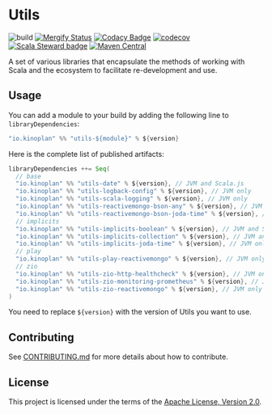 # Utils

![build](https://github.com/kinoplan/utils/workflows/build/badge.svg)
[![Mergify Status](https://img.shields.io/endpoint.svg?url=https://api.mergify.com/v1/badges/kinoplan/utils?style=flat)](https://mergify.com)
[![Codacy Badge](https://app.codacy.com/project/badge/Grade/f9bc01e85f7045e886bb3ad92ebaf081)](https://www.codacy.com/gh/kinoplan/utils/dashboard?utm_source=github.com\&utm_medium=referral\&utm_content=kinoplan/utils\&utm_campaign=Badge_Grade)
[![codecov](https://codecov.io/gh/kinoplan/utils/branch/main/graph/badge.svg?token=O6X248F7TZ)](https://codecov.io/gh/kinoplan/utils)
[![Scala Steward badge](https://img.shields.io/badge/Scala_Steward-helping-blue.svg?style=flat\&logo=data:image/png;base64,iVBORw0KGgoAAAANSUhEUgAAAA4AAAAQCAMAAAARSr4IAAAAVFBMVEUAAACHjojlOy5NWlrKzcYRKjGFjIbp293YycuLa3pYY2LSqql4f3pCUFTgSjNodYRmcXUsPD/NTTbjRS+2jomhgnzNc223cGvZS0HaSD0XLjbaSjElhIr+AAAAAXRSTlMAQObYZgAAAHlJREFUCNdNyosOwyAIhWHAQS1Vt7a77/3fcxxdmv0xwmckutAR1nkm4ggbyEcg/wWmlGLDAA3oL50xi6fk5ffZ3E2E3QfZDCcCN2YtbEWZt+Drc6u6rlqv7Uk0LdKqqr5rk2UCRXOk0vmQKGfc94nOJyQjouF9H/wCc9gECEYfONoAAAAASUVORK5CYII=)](https://scala-steward.org)
[![Maven Central](https://img.shields.io/maven-central/v/io.kinoplan/utils-implicits-collection_2.13.svg?label=Maven%20Central)](https://search.maven.org/search?q=g:%22io.kinoplan%22%20AND%20a:%22utils-implicits-collection_2.13%22)

A set of various libraries that encapsulate the methods of working with Scala and the ecosystem
to facilitate re-development and use.

## Usage

You can add a module to your build by adding the following line to `libraryDependencies`:

```scala
"io.kinoplan" %% "utils-${module}" % ${version}
```

Here is the complete list of published artifacts:

```scala
libraryDependencies ++= Seq(
  // base
  "io.kinoplan" %% "utils-date" % ${version}, // JVM and Scala.js
  "io.kinoplan" %% "utils-logback-config" % ${version}, // JVM only
  "io.kinoplan" %% "utils-scala-logging" % ${version}, // JVM only
  "io.kinoplan" %% "utils-reactivemongo-bson-any" % ${version}, // JVM only
  "io.kinoplan" %% "utils-reactivemongo-bson-joda-time" % ${version}, // JVM only
  // implicits
  "io.kinoplan" %% "utils-implicits-boolean" % ${version}, // JVM and Scala.js
  "io.kinoplan" %% "utils-implicits-collection" % ${version}, // JVM and Scala.js
  "io.kinoplan" %% "utils-implicits-joda-time" % ${version}, // JVM only
  // play
  "io.kinoplan" %% "utils-play-reactivemongo" % ${version}, // JVM only
  // zio
  "io.kinoplan" %% "utils-zio-http-healthcheck" % ${version}, // JVM only
  "io.kinoplan" %% "utils-zio-monitoring-prometheus" % ${version}, // JVM only
  "io.kinoplan" %% "utils-zio-reactivemongo" % ${version}, // JVM only
)
```

You need to replace `${version}` with the version of Utils you want to use.

## Contributing

See [CONTRIBUTING.md](/CONTRIBUTING.md) for more details about how to contribute.

## License

This project is licensed under the terms of the [Apache License, Version 2.0](/LICENSE).
